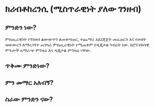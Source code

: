 
# ክሪብቶከረንሲ (ሚስጥራዊነት ያለው ገንዘብ)

## ምንድን ነው?

ምስጢራዊነት የገንዘብ ልውውጥን ለመቆጣጠር, ተጨማሪ አደረጃጀት መፈጠርን እና የሀብት ዝውውርን ለማረጋገጥ ጠንካራ ምስጢራዊነት የሚጠቀም የዲጂታል ንብረት ነው. ክሮፕቶክሳዊ ምንጮች አማራጭ ምንዛሬ እና ዲጂታል ምንዛሬ ናቸው.

## ጥቅሙ ምንድነው?

## ምን መማር አለብኝ?   

## ስራው ምንድን ናው?

##

